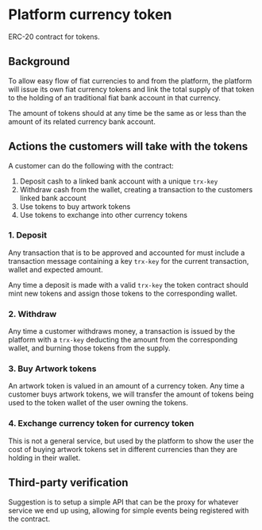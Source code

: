 # Platform currency token
ERC-20 contract for tokens.

## Background
To allow easy flow of fiat currencies to and from the platform, the platform will issue its own fiat currency tokens and link the total supply of that token to the holding of an traditional fiat bank account in that currency.

The amount of tokens should at any time be the same as or less than the amount of its related currency bank account.

## Actions the customers will take with the tokens
A customer can do the following with the contract:
1. Deposit cash to a linked bank account with a unique `trx-key`
2. Withdraw cash from the wallet, creating a transaction to the customers linked bank account
3. Use tokens to buy artwork tokens
4. Use tokens to exchange into other currency tokens

### 1. Deposit
Any transaction that is to be approved and accounted for must include a transaction message containing a key `trx-key` for the current transaction, wallet and expected amount.

Any time a deposit is made with a valid `trx-key` the token contract should mint new tokens and assign those tokens to the corresponding wallet.

### 2. Withdraw
Any time a customer withdraws money, a transaction is issued by the platform with a `trx-key` deducting the amount from the corresponding wallet, and burning those tokens from the supply.

### 3. Buy Artwork tokens
An artwork token is valued in an amount of a currency token.
Any time a customer buys artwork tokens, we will transfer the amount of tokens being used to the token wallet of the user owning the tokens.

### 4. Exchange currency token for currency token
This is not a general service, but used by the platform to show the user the cost of buying artwork tokens set in different currencies than they are holding in their wallet.

## Third-party verification
Suggestion is to setup a simple API that can be the proxy for whatever service we end up using, allowing for simple events being registered with the contract.

